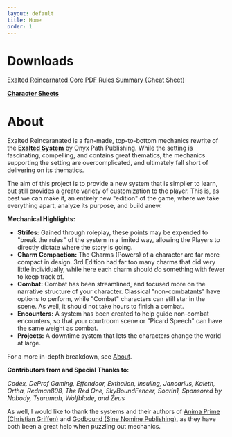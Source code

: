 ```yaml
---
layout: default
title: Home
order: 1
---
```


Downloads
==========

<a href="/assets/downloads/Exalted_Reincarnated.pd" download>Exalted Reincarnated Core PDF </a>
<a href="/assets/downloads/Summary.pdf" download>Rules Summary (Cheat Sheet)</a>

[**<u>Character Sheets</u>**](https://docs.google.com/spreadsheets/d/1x2HMrSpvbnjuPyWsJxIqGz17zCdvyaTQnok4N7NBqFk/edit?usp=sharing)

About
=====

Exalted Reincaranated is a fan-made, top-to-bottom mechanics rewrite of the [**Exalted System**](http://theonyxpath.com/category/worlds/exalted/) by Onyx Path Publishing. 
While the setting is fascinating, compelling, and contains great thematics, the mechanics supporting the setting are overcomplicated, and ultimately fall short of delivering on its thematics.

The aim of this project is to provide a new system that is simplier to learn, but still provides a greate variety of customization to the player. This is, as best we can make it, an entirely new
"edition" of the game, where we take everything apart, analyze its purpose, and build anew.

**Mechanical Highlights:**

 * **Strifes:** Gained through roleplay, these points may be expended to "break the rules" of the system in a limited way, allowing the Players to directly dictate where the story is going.
 * **Charm Compaction:** The Charms (Powers) of a character are far more compact in design. 3rd Edition had far too many charms that did very little individually, while here each charm should *do* something with fewer to keep track of.
 * **Combat:** Combat has been streamlined, and focused more on the narrative structure of your character. Classical "non-combatants" have options to perform, while "Combat" characters can still star in the scene. As well, it should not take hours to finish a combat.
 * **Encounters:** A system has been created to help guide non-combat encounters, so that your courtroom scene or "Picard Speech" can have the same weight as combat.
 * **Projects:** A downtime system that lets the characters change the world at large.  

For a more in-depth breakdown, see [About](/about).


**Contributors from and Special Thanks to:**

*Codex, DeProf Gaming, Effendoor, Exthalion, Insuling, Jancarius, Kaleth, Ortha, Redman808, The Red One, SkyBoundFencer, Soarin1, Sponsored by Nobody, Tsurumah, Wolfblade, and Zeus*

As well, I would like to thank the systems and their authors of [Anima Prime (Christian Griffen)](http://animaprimerpg.com/) and [Godbound (Sine Nomine Publishing)](https://sine-nomine-publishing.myshopify.com/), as they have both been a great help when puzzling out mechanics.




